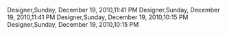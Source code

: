 ﻿Designer,Sunday, December 19, 2010,11:41 PMDesigner,Sunday, December 19, 2010,11:41 PMDesigner,Sunday, December 19, 2010,10:15 PMDesigner,Sunday, December 19, 2010,10:15 PM
